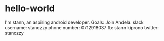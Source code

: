 # hello-world
I'm stann, an aspiring android developer.
Goals: Join Andela.
slack username: stanozzy
phone number: 0712918037
fb: stann kiprono
twitter: stanozzy

